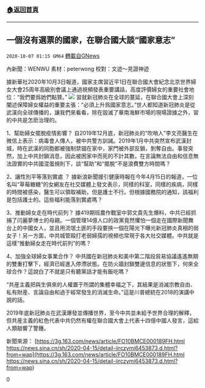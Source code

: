 ###  [:house:返回首頁](https://github.com/ourhimalayas/txt)
---

## 一個沒有選票的國家，在聯合國大談“國家意志”
`2020-10-07 01:15 GM64` [轉載自GNews](https://gnews.org/zh-hant/407648/)

內新聞：WENWU
素材：peterwong
校對：文迹～見證神迹

據新華社2020年10月3日報道，國家主席習近平1日在聯合國大會紀念北京世界婦女大會25周年高級別會議上通過視頻發表重要講話，高度評價婦女的重要社會地位：“我們要爲她們點贊。”
![]()![](https://s3.amazonaws.com/gnews-media-offload/wp-content/uploads/2020/10/07011310/74-1.png)
習就新冠肺炎在全球的蔓延，在聯合國大會上深刻闡述保障婦女權益的重要主張：“必須上升爲國家意志。”世人都知道新冠肺炎是從武漢向全球傳播的，讓我們來看看，除在毀滅了華南海鮮市場的現場證據之外，習的中共是怎麽治理的。

1、幫助婦女擺脫疫情影響？
自2019年12月底，新冠肺炎的“吹哨人”李文亮醫生在微信上表示：病毒會人傳人，被中共警方訓誡。2019年1月中共突然宣布武漢封城，時在武漢的同胞都被強制禁锢在家中，家門被外部反鎖，剝奪自由。事發突然，加上中共封鎖消息，因此被困家中而死的不計其數。在言論無法自由和信息無法證實的中共國混蛋規則下，談“幫助”和“擺脫”不是浪費雙方時間嗎？

2、讓性別平等落到實處 ？
據新浪新聞援引健康時報在今年4月15日的報道，一位名叫“草莓糖糖”的女網友在社交媒體上發文表示，同樣的科室，同樣的疾病，同樣的時間被感染，醫生可以領取補助，但是護士不行。但根據國務院的通知，該福利是包括護士的。這些福利能落到實處嗎？

3、推動婦女走在時代前列？
據419期班農作戰室中郭文貴先生爆料，中共已經抓捕了闫麗夢博士的母親。一個管理14億人口的政黨竟然懼怕一個走在國際新聞舞台上的中國女人，並且用流氓土匪的手段要挾一個在陽光下曝光新冠肺炎真相的弱女子！另一方面，中共城管毆打老弱婦孺的視頻也常現于各大社交媒體。中共就是這樣“推動婦女走在時代前列”的嗎？

4、加強全球婦女事業合作？
中共國在新冠肺炎和美中第二階段貿易協議遙遙無期的雙重打擊下，經濟已經進入停滯狀態。在防火牆封鎖雙邊信息的狀態下，何來全球合作？這說白了不就是只有聽黨話才能有飯吃嗎？

“共産主義把與生俱來的人權置于所謂的集體幸福之下，其結果是消滅宗教自由、私有財産、言論自由和過于經常發生的消滅生命。”這是川普總統在2018的演講中說的話。

2019年底新冠肺炎在武漢爆發並傳播世界，至今中共並未給予世界合理的解釋，但共産主義的紅色代表中共仍然有權在聯合國大會上代表十四億中國人發言，這給人類敲響了警鍾。

新聞來源： 
[https://3g.163.com/news/article/FO10BMCE000189FH.html
https://news.sina.cn/sh/2020-04-15/detail-iirczymi6453873.d.html?from=wap](https://3g.163.com/news/article/FO10BMCE000189FH.html
https://news.sina.cn/sh/2020-04-15/detail-iirczymi6453873.d.html?from=wap)

0
